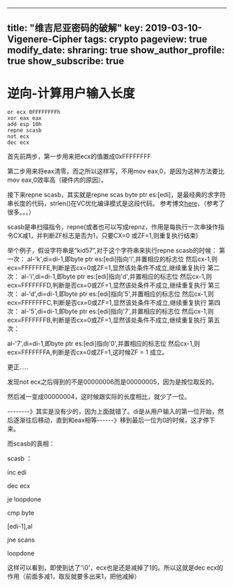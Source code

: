 
---
title: "维吉尼亚密码的破解"
key: 2019-03-10-Vigenere-Cipher
tags: crypto
pageview: true
modify_date: 
shraring: true
show_author_profile: true
show_subscribe: true
---

# 逆向-计算用户输入长度

```
or ecx 0FFFFFFFFh
xor eax eax
add esp 10h
repne scasb
not ecx 
dec ecx

```

首先前两步，第一步用来把ecx的值置成0xFFFFFFFF

第二步用来将eax清零，而之所以这样写，不用mov eax,0，是因为这种方法要比mov eax,0效率高（硬件内的原因）。

接下来repne scasb，其实就是repne scas byte ptr es:[edi]，是最经典的求字符串长度的代码，strlen()在VC优化编译模式是这段代码。 参考博文[here](https://link.csdn.net/?target=https%3A%2F%2Fwww.cnblogs.com%2Farhatlohan%2Fp%2F4217029.html)，（参考了很多。。。）

scasb是串扫描指令，repne(或者也可以写成repnz，作用是每执行一次串操作指令CX减1，并判断ZF标志是否为1，只要CX=0 或ZF=1,则重复执行结束)

举个例子，假设字符串是“kid57”,对于这个字符串来执行repne scasb的时候：
第一次：
al-'k',di=di-1,即byte ptr es:[edi]指向'i',并置相应的标志位
然后cx-1,则ecx=FFFFFFFE,判断是否cx=0或ZF=1,显然该处条件不成立,继续重复执行
第二次：
al-'i',di=di-1,即byte ptr es:[edi]指向'd',并置相应的标志位
然后cx-1,则ecx=FFFFFFFD,判断是否cx=0或ZF=1,显然该处条件不成立,继续重复执行
第三次：
al-'d',di=di-1,即byte ptr es:[edi]指向'5',并置相应的标志位
然后cx-1,则ecx=FFFFFFFC,判断是否cx=0或ZF=1,显然该处条件不成立,继续重复执行
第四次：
al-'5',di=di-1,即byte ptr es:[edi]指向'7',并置相应的标志位
然后cx-1,则ecx=FFFFFFFB,判断是否cx=0或ZF=1,显然该处条件不成立,继续重复执行
第五次：

al-'7',di=di-1,即byte ptr es:[edi]指向'0',并置相应的标志位
然后cx-1,则ecx=FFFFFFFA,判断是否cx=0或ZF=1,这时候ZF = 1 成立。

更正.....

发现not ecx之后得到的不是00000006而是00000005，因为是按位取反的。

然后减一变成00000004，这时候跟实际的长度相比，就少了一位。

--------》其实是没有少的，因为上面就错了。di是从用户输入的第一位开始，然后逐渐往后移动，直到和eax相等------》移到最后一位为0的时候，这才停下来。

而scasb的真相：

scasb ：

inc edi

dec ecx

je loopdone

cmp byte

[edi-1],al

jne scans

loopdone 

这样可以看到，即使到达了'\0'，ecx也是还是减掉了1的。所以这就是dec ecx的作用（前面多减1，取反就要多出来1，把他减掉）
